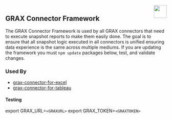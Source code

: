 <img src="https://www.grax.com/wp-content/uploads/2023/03/Profile-Yt-256x256.png" align="right" height="40" width="40" >

## GRAX Connector Framework

The GRAX Connector Framework is used by all GRAX connectors that need to execute snapshot reports to make them easily done. The goal is to ensure that all snapshot logic executed in all connectors is unified ensuring data experience is the same across multiple mediums. If you are updating the framework you must ```npm update``` packages below, test, and validate changes.

### Used By
* [grax-connector-for-excel](https://github.com/graxlabs/grax-connector-for-excel/)
* [grax-connector-for-tableau](https://github.com/graxlabs/grax-connector-for-tableau)


#### Testing 
export GRAX_URL=```<GRAXURL>```
export GRAX_TOKEN=```<GRAXTOKEN>```





